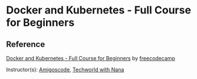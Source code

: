 # Docker and Kubernetes - Full Course for Beginners


## Reference
[Docker and Kubernetes - Full Course for Beginners](https://www.youtube.com/watch?v=Wf2eSG3owoA) by [freecodecamp](https://www.freecodecamp.org/)

Instructor(s): [Amigoscode](https://amigoscode.com/), [Techworld with Nana](https://www.techworld-with-nana.com/)